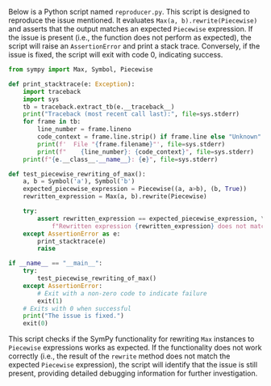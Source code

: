 Below is a Python script named `reproducer.py`. This script is designed to reproduce the issue mentioned. It evaluates `Max(a, b).rewrite(Piecewise)` and asserts that the output matches an expected `Piecewise` expression. If the issue is present (i.e., the function does not perform as expected), the script will raise an `AssertionError` and print a stack trace. Conversely, if the issue is fixed, the script will exit with code 0, indicating success.

```python
from sympy import Max, Symbol, Piecewise

def print_stacktrace(e: Exception):
    import traceback
    import sys
    tb = traceback.extract_tb(e.__traceback__)
    print("Traceback (most recent call last):", file=sys.stderr)
    for frame in tb:
        line_number = frame.lineno
        code_context = frame.line.strip() if frame.line else "Unknown"
        print(f'  File "{frame.filename}"', file=sys.stderr)
        print(f"    {line_number}: {code_context}", file=sys.stderr)
    print(f"{e.__class__.__name__}: {e}", file=sys.stderr)

def test_piecewise_rewriting_of_max():
    a, b = Symbol('a'), Symbol('b')
    expected_piecewise_expression = Piecewise((a, a>b), (b, True))
    rewritten_expression = Max(a, b).rewrite(Piecewise)

    try:
        assert rewritten_expression == expected_piecewise_expression, \
            f"Rewritten expression {rewritten_expression} does not match expected {expected_piecewise_expression}"
    except AssertionError as e:
        print_stacktrace(e)
        raise

if __name__ == "__main__":
    try:
        test_piecewise_rewriting_of_max()
    except AssertionError:
        # Exit with a non-zero code to indicate failure
        exit(1)
    # Exits with 0 when successful
    print("The issue is fixed.")
    exit(0)
```

This script checks if the SymPy functionality for rewriting `Max` instances to `Piecewise` expressions works as expected. If the functionality does not work correctly (i.e., the result of the `rewrite` method does not match the expected `Piecewise` expression), the script will identify that the issue is still present, providing detailed debugging information for further investigation.